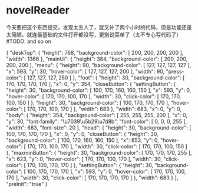 # novelReader
今天要把这个东西提交，发现太丢人了，就又补了两个小时的代码，但是功能还是太简陋，就连最基础的文件打开都没写，更别说菜单了（太不专心写代码了）
#TODO: and so on

{
    "deskTop": {
        "height": 768,
        "background-color": [
            200,
            200,
            200,
            200
        ],
        "width": 1366
    },
    "mainUi": {
        "height": 384,
        "background-color": [
            200,
            200,
            200,
            200
        ],
        "menu": {
            "height": 90,
            "background-color": [
                127,
                127,
                127,
                127
            ],
            "x": 593,
            "y": 30,
            "hover-color": [
                127,
                127,
                127,
                200
            ],
            "width": 90,
            "press-color": [
                127,
                127,
                127,
                250
            ]
        },
        "foot": {
            "height": 30,
            "background-color": [
                170,
                170,
                170,
                170
            ],
            "x": 0,
            "y": 354,
            "closeButton": {
                "settingButton": {
                    "height": 30,
                    "background-color": [
                        100,
                        170,
                        160,
                        160,
                        150
                    ],
                    "x": 593,
                    "y": 0,
                    "hover-color": [
                        170,
                        170,
                        100,
                        170
                    ],
                    "width": 30,
                    "click-color": [
                        170,
                        170,
                        100,
                        150
                    ]
                },
                "height": 30,
                "background-color": [
                    100,
                    170,
                    170,
                    170
                ],
                "hover-color": [
                    170,
                    170,
                    100,
                    170
                ]
            },
            "width": 683
        },
        "width": 683,
        "x": 0,
        "y": 0,
        "body": {
            "height": 354,
            "background-color": [
                255,
                255,
                255,
                200
            ],
            "x": 0,
            "y": 30,
            "font-family": "\u7039\u5b29\u7d8b",
            "font-color": [
                0,
                0,
                0,
                255
            ],
            "width": 683,
            "font-size": 20
        },
        "head": {
            "height": 30,
            "background-color": [
                100,
                170,
                170,
                170
            ],
            "x": 0,
            "y": 0,
            "closeButton": {
                "height": 30,
                "background-color": [
                    100,
                    170,
                    160,
                    160,
                    150
                ],
                "x": 653,
                "y": 0,
                "hover-color": [
                    170,
                    170,
                    100,
                    170
                ],
                "width": 30,
                "click-color": [
                    170,
                    170,
                    100,
                    150
                ]
            },
            "maxminButton": {
                "height": 30,
                "background-color": [
                    170,
                    170,
                    170,
                    255
                ],
                "x": 623,
                "y": 0,
                "hover-color": [
                    170,
                    170,
                    100,
                    170
                ],
                "width": 30,
                "click-color": [
                    170,
                    100,
                    170,
                    170
                ]
            },
            "settingButton": {
                "height": 30,
                "background-color": [
                    100,
                    170,
                    170,
                    170
                ],
                "x": 593,
                "y": 0,
                "hover-color": [
                    170,
                    170,
                    100,
                    170
                ],
                "width": 30,
                "click-color": [
                    170,
                    170,
                    170,
                    170
                ]
            },
            "width": 683
        }
    },
    "preInit": "true"
}